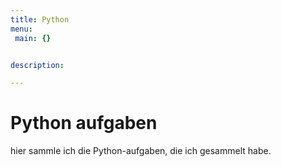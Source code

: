 ```yaml
---
title: Python
menu:
 main: {}


description:

---
```


# Python aufgaben
hier sammle ich die Python-aufgaben, die ich gesammelt habe.
